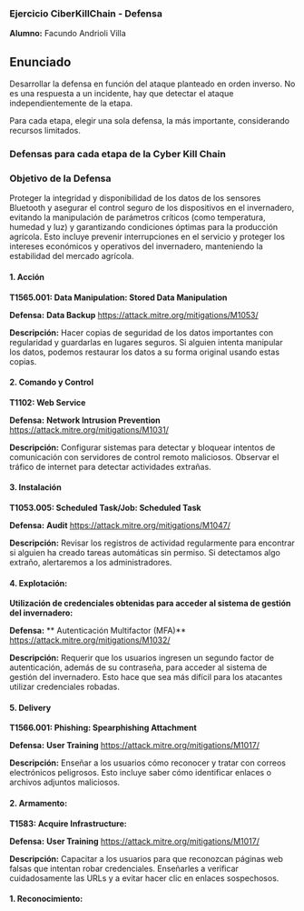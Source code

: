 ### Ejercicio CiberKillChain - Defensa

**Alumno:** Facundo Andrioli Villa

## Enunciado

Desarrollar la defensa en función del ataque planteado en orden inverso. No es una respuesta a un incidente, hay que detectar el ataque independientemente de la etapa.

Para cada etapa, elegir una sola defensa, la más importante, considerando recursos limitados.

### Defensas para cada etapa de la Cyber Kill Chain

### Objetivo de la Defensa
Proteger la integridad y disponibilidad de los datos de los sensores Bluetooth y asegurar el control seguro de los dispositivos en el invernadero, evitando la manipulación de parámetros críticos (como temperatura, humedad y luz) y garantizando condiciones óptimas para la producción agrícola. Esto incluye prevenir interrupciones en el servicio y proteger los intereses económicos y operativos del invernadero, manteniendo la estabilidad del mercado agrícola.

#### 1. Acción

**T1565.001: Data Manipulation: Stored Data Manipulation**  

**Defensa:** **Data Backup**  https://attack.mitre.org/mitigations/M1053/

**Descripción:** Hacer copias de seguridad de los datos importantes con regularidad y guardarlas en lugares seguros. Si alguien intenta manipular los datos, podemos restaurar los datos a su forma original usando estas copias.

#### 2. Comando y Control

**T1102: Web Service**

**Defensa:** **Network Intrusion Prevention**  https://attack.mitre.org/mitigations/M1031/

**Descripción:** Configurar sistemas para detectar y bloquear intentos de comunicación con servidores de control remoto maliciosos. Observar el tráfico de internet para detectar actividades extrañas.

#### 3. Instalación

**T1053.005: Scheduled Task/Job: Scheduled Task**  

**Defensa:** **Audit**  https://attack.mitre.org/mitigations/M1047/

**Descripción:** Revisar los registros de actividad regularmente para encontrar si alguien ha creado tareas automáticas sin permiso. Si detectamos algo extraño, alertaremos a los administradores.

#### 4. Explotación:

**Utilización de credenciales obtenidas para acceder al sistema de gestión del invernadero:** 

**Defensa:** ** Autenticación Multifactor (MFA)**  https://attack.mitre.org/mitigations/M1032/

**Descripción:** Requerir que los usuarios ingresen un segundo factor de autenticación, además de su contraseña, para acceder al sistema de gestión del invernadero. Esto hace que sea más difícil para los atacantes utilizar credenciales robadas.

#### 5. Delivery

**T1566.001: Phishing: Spearphishing Attachment**  

**Defensa:** **User Training**  https://attack.mitre.org/mitigations/M1017/

**Descripción:** Enseñar a los usuarios cómo reconocer y tratar con correos electrónicos peligrosos. Esto incluye saber cómo identificar enlaces o archivos adjuntos maliciosos.

#### 2. Armamento:

**T1583: Acquire Infrastructure:**  

**Defensa:** **User Training**  https://attack.mitre.org/mitigations/M1017/

**Descripción:** Capacitar a los usuarios para que reconozcan páginas web falsas que intentan robar credenciales. Enseñarles a verificar cuidadosamente las URLs y a evitar hacer clic en enlaces sospechosos.

#### 1. Reconocimiento:



